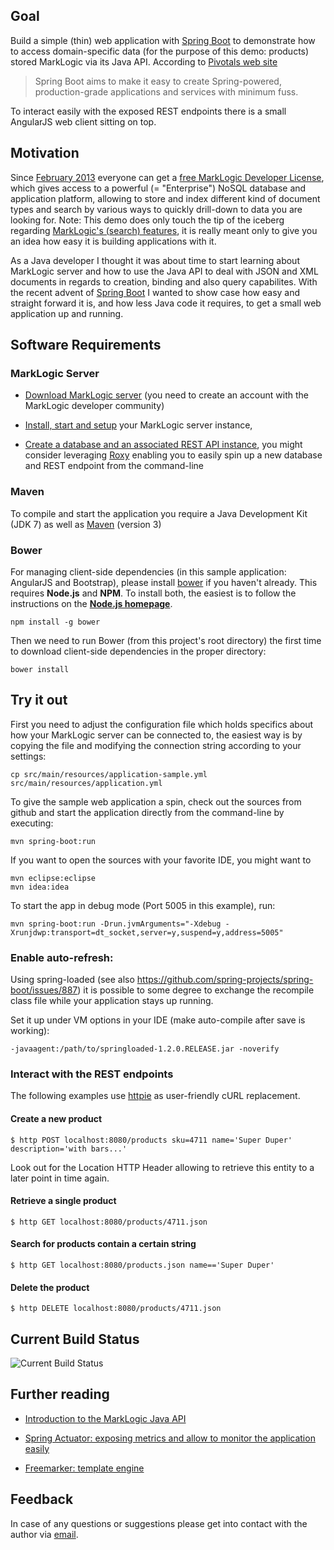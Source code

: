 ## Goal

Build a simple (thin) web application with [Spring Boot](http://projects.spring.io/spring-boot/) to 
demonstrate how to access domain-specific data (for the purpose of this demo: products) 
stored MarkLogic via its Java API. According to [Pivotals web site](https://spring.io/blog/2013/08/06/spring-boot-simplifying-spring-for-everyone)
> Spring Boot aims to make it easy to create Spring-powered, production-grade applications and services with minimum fuss.

To interact easily with the exposed REST endpoints there is a small AngularJS web client sitting on top.


## Motivation

Since [February 2013](http://www.marklogic.com/press-releases/marklogic-simplifies-development-of-enterprise-ready-applications-free-developer-license-for-marklogic-enterprise-edition-now-available/) 
everyone can get a [free MarkLogic Developer License](http://developer.marklogic.com/free-developer), 
which gives access to a powerful (= "Enterprise") NoSQL database and application platform, allowing
to store and index different kind of document types and search by various ways to quickly drill-down
to data you are looking for. Note: This demo does only touch the tip of the iceberg regarding
[MarkLogic's (search) features](http://www.marklogic.com/what-is-marklogic/enterprise-nosql/), 
it is really meant only to give you an idea how easy it is building applications with it.

As a Java developer I thought it was about time to start learning about MarkLogic server
and how to use the Java API to deal with JSON and XML documents in regards to creation,
binding and also query capabilites. With the recent advent of [Spring Boot](http://projects.spring.io/spring-boot/)
I wanted to show case how easy and straight forward it is, and how less Java code it requires,
to get a small web application up and running.


## Software Requirements

### MarkLogic Server

* [Download MarkLogic server](http://developer.marklogic.com/products/marklogic-server) (you need to create an account 
  with the MarkLogic developer community)  

* [Install, start and setup](http://docs.marklogic.com/guide/installation/procedures#id_28962) your MarkLogic server instance,
   
* [Create a database and an associated REST API instance](http://developer.marklogic.com/learn/rest/setup),
  you might consider leveraging [Roxy](https://github.com/marklogic/roxy) enabling you to easily spin up a new
  database and REST endpoint from the command-line


### Maven

To compile and start the application you require a Java Development Kit (JDK 7) as well
as [Maven](http://maven.apache.org/download.cgi) (version 3) 

### Bower

For managing client-side dependencies (in this sample application: AngularJS and Bootstrap),
please install [bower](http://bower.io/) if you haven't already. This requires **Node.js** 
and **NPM**. To install both, the easiest is to follow the instructions on the **[Node.js homepage](http://nodejs.org)**.

    npm install -g bower

Then we need to run Bower (from this project's root directory) the first time to download client-side dependencies
in the proper directory:

    bower install


## Try it out

First you need to adjust the configuration file which holds specifics about
how your MarkLogic server can be connected to, the easiest way is by copying
the file and modifying the connection string according to your settings:

    cp src/main/resources/application-sample.yml src/main/resources/application.yml

To give the sample web application a spin, check out the sources from github 
and start the application directly from the command-line by executing:

    mvn spring-boot:run

If you want to open the sources with your favorite IDE, you might want to 

    mvn eclipse:eclipse
    mvn idea:idea

To start the app in debug mode (Port 5005 in this example), run:

    mvn spring-boot:run -Drun.jvmArguments="-Xdebug -Xrunjdwp:transport=dt_socket,server=y,suspend=y,address=5005"



### Enable auto-refresh:

Using spring-loaded (see also https://github.com/spring-projects/spring-boot/issues/887)
it is possible to some degree to exchange the recompile class file while 
your application stays up running.

Set it up under VM options in your IDE (make auto-compile after save is working):

    -javaagent:/path/to/springloaded-1.2.0.RELEASE.jar -noverify




### Interact with the REST endpoints

The following examples use [httpie](http://httpie.org) as user-friendly cURL replacement.

#### Create a new product

    $ http POST localhost:8080/products sku=4711 name='Super Duper' description='with bars...'

Look out for the Location HTTP Header allowing to retrieve this entity to a later point in 
time again.

#### Retrieve a single product

    $ http GET localhost:8080/products/4711.json

#### Search for products contain a certain string

    $ http GET localhost:8080/products.json name=='Super Duper'

#### Delete the product

    $ http DELETE localhost:8080/products/4711.json


## Current Build Status

![Current Build Status](https://travis-ci.org/nikos/springboot-marklogic-sample.svg?branch=master)


## Further reading

* [Introduction to the MarkLogic Java API](https://docs.marklogic.com/guide/java/intro)

* [Spring Actuator: exposing metrics and allow to monitor the application easily](http://docs.spring.io/spring-boot/docs/current/reference/htmlsingle/#production-ready)

* [Freemarker: template engine](http://freemarker.org/)



## Feedback

In case of any questions or suggestions please get into contact 
with the author via [email](mailto:niko[at]nava[dot]de).